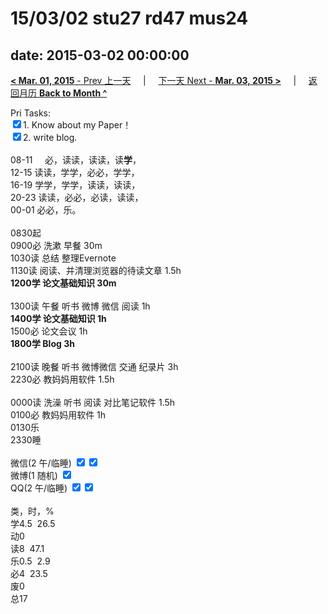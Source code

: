 # 15/03/02 stu27 rd47 mus24

date: 2015-03-02 00:00:00
---
[**< Mar. 01, 2015** - Prev 上一天](/lifelogs/2015/03/d01.md) &nbsp; &nbsp; | &nbsp; &nbsp; [下一天 Next - **Mar. 03, 2015 >**](/lifelogs/2015/03/d03.md) &nbsp; &nbsp; |  &nbsp; &nbsp; [返回月历 **Back to Month ^**](/lifelogs/2015/03/index.md)
<br/><div>Pri Tasks:</div><div><input type="checkbox" checked="true"/>1. Know about my Paper！<br/><input type="checkbox" checked="true"/>2. write blog.<div><br/></div>08-11     必，读读，读读，读<b>学</b>，<br/>12-15 读读，学学，必必，学学，<br/>16-19 学学，学学，读读，读读，<br/>20-23 读读，必必，必读，读读，<div>00-01 必必，乐。</div><div><br/></div>0830起<br/>0900必 洗漱 早餐 30m<br/>1030读 总结 整理Evernote</div><div>1130读 阅读、并清理浏览器的待读文章 1.5h<br/><b>1200学 论文基础知识 30m</b></div><div><br/></div><div>1300读 午餐 听书 微博 微信 阅读 1h<br/><div><b>1400学 论文基础知识 1h</b></div><div>1500必 论文会议 1h</div><div><b>1800学 Blog 3h</b></div><div><b><br/></b></div>2100读 晚餐 听书 微博微信 交通 纪录片 3h</div><div>2230必 教妈妈用软件 1.5h</div><div><br/></div><div>0000读 洗澡 听书 阅读 对比笔记软件 1.5h<br/>0100必 教妈妈用软件 1h</div><div>0130乐</div><div>2330睡</div><div><br/>微信(2 午/临睡) <input type="checkbox" checked="true"/><input type="checkbox" checked="true"/><br/>微博(1 随机) <input type="checkbox" checked="true"/><br/>QQ(2 午/临睡) <input type="checkbox" checked="true"/><input type="checkbox" checked="true"/><br/><div><br/></div>类，时，%<br/>学4.5  26.5<br/>动0<br/>读8  47.1<br/>乐0.5  2.9<br/>必4  23.5<br/>废0<br/>总17</div>
